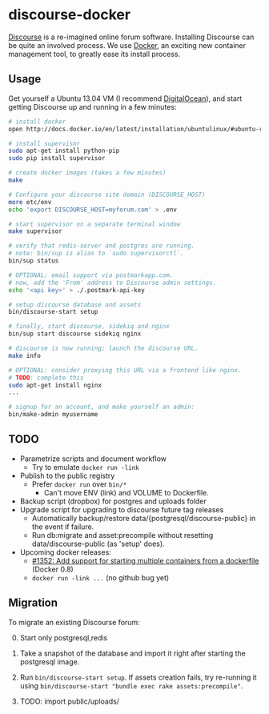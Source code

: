 <!-- -*- mode: Markdown; -*- -->

discourse-docker
================

[Discourse](http://discourse.org/) is a re-imagined online forum
software. Installing Discourse can be quite an involved process. We
use [Docker](http://www.docker.io/), an exciting new container
management tool, to greatly ease its install process.

Usage
-----

Get yourself a Ubuntu 13.04 VM (I recommend
[DigitalOcean](https://www.digitalocean.com/?refcode=efb0b61918fa)),
and start getting Discourse up and running in a few minutes:

```bash
# install docker
open http://docs.docker.io/en/latest/installation/ubuntulinux/#ubuntu-raring

# install supervisor
sudo apt-get install python-pip
sudo pip install supervisor

# create docker images (takes a few minutes)
make

# Configure your discourse site domain (DISCOURSE_HOST)
more etc/env
echo 'export DISCOURSE_HOST=myforum.com' > .env

# start supervisor on a separate terminal window
make supervisor

# verify that redis-server and postgres are running.
# note: bin/sup is alias to `sudo supervisorctl`.
bin/sup status

# OPTIONAL: email support via postmarkapp.com.
# now, add the 'From' address to Discourse admin settings.
echo '<api key>' > ./.postmark-api-key

# setup discourse database and assets
bin/discourse-start setup

# finally, start discourse, sidekiq and nginx
bin/sup start discourse sidekiq nginx

# discourse is now running; launch the discourse URL.
make info

# OPTIONAL: consider proxying this URL via a frontend like nginx.
# TODO: complete this
sudo apt-get install nginx
...

# signup for an account, and make yourself an admin:
bin/make-admin myusername
```

TODO
----

* Parametrize scripts and document workflow
  * Try to emulate `docker run -link`
* Publish to the public registry
  * Prefer `docker run` over `bin/*`
    * Can't move ENV (link) and VOLUME to Dockerfile.
* Backup script (dropbox) for postgres and uploads folder
* Upgrade script for upgrading to discourse future tag releases
  * Automatically backup/restore data/{postgresql/discourse-public} in
    the event if failure.
  * Run db:migrate and asset:precompile without resetting
    data/discourse-public (as 'setup' does).
* Upcoming docker releases:
  * [#1352: Add support for starting multiple containers from a
    dockerfile](https://github.com/dotcloud/docker/issues/1352) (Docker
    0.8)
  * `docker run -link ...` (no github bug yet)

Migration
---------

To migrate an existing Discourse forum:

0. Start only postgresql,redis

1. Take a snapshot of the database and import it right after starting
   the postgresql image.
   
2. Run `bin/discourse-start setup`. If assets creation fails, try
   re-running it using `bin/discourse-start "bundle exec rake
   assets:precompile"`.
   
3. TODO: import public/uploads/

